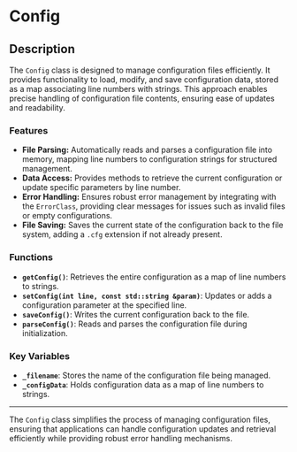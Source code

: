# Config

## Description

The `Config` class is designed to manage configuration files efficiently. It
provides functionality to load, modify, and save configuration data, stored as a
map associating line numbers with strings. This approach enables precise
handling of configuration file contents, ensuring ease of updates and
readability.

### Features

- **File Parsing:** Automatically reads and parses a configuration file into
  memory, mapping line numbers to configuration strings for structured
  management.
- **Data Access:** Provides methods to retrieve the current configuration or
  update specific parameters by line number.
- **Error Handling:** Ensures robust error management by integrating with the
  `ErrorClass`, providing clear messages for issues such as invalid files or
  empty configurations.
- **File Saving:** Saves the current state of the configuration back to the file
  system, adding a `.cfg` extension if not already present.

### Functions

- **`getConfig()`**: Retrieves the entire configuration as a map of line numbers
  to strings.
- **`setConfig(int line, const std::string &param)`**: Updates or adds a
  configuration parameter at the specified line.
- **`saveConfig()`**: Writes the current configuration back to the file.
- **`parseConfig()`**: Reads and parses the configuration file during
  initialization.

### Key Variables

- **`_filename`**: Stores the name of the configuration file being managed.
- **`_configData`**: Holds configuration data as a map of line numbers to
  strings.

---

The `Config` class simplifies the process of managing configuration files,
ensuring that applications can handle configuration updates and retrieval
efficiently while providing robust error handling mechanisms.
